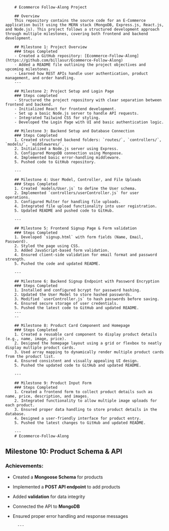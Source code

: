         # Ecommerce Follow-Along Project

        ## Overview
        This repository contains the source code for an E-Commerce application built using the MERN stack (MongoDB, Express.js, React.js, and Node.js). This project follows a structured development approach through multiple milestones, covering both frontend and backend development.

        ## Milestone 1: Project Overview
        ### Steps Completed
        - Created a GitHub repository: [Ecommerce-Follow-Along](https://github.com/billasur/Ecommerce-Follow-Along)
        - Added a README file outlining the project objectives and upcoming milestones.
        - Learned how REST APIs handle user authentication, product management, and order handling.
        --- 

        ## Milestone 2: Project Setup and Login Page
        ### Steps completed
        - Structured the project repository with clear separation between frontend and backend.
        - Initialized React for frontend development.
        - Set up a basic Node.js server to handle API requests.
        - Integrated Tailwind CSS for styling.
        - Developed the Login Page with UI and basic authentication logic.

        ## Milestone 3: Backend Setup and Database Connection
        ### Steps Completed
        1. Created structured backend folders: `routes/`, `controllers/`, `models/`, `middlewares/`.
        2. Initialized a Node.js server using Express.
        3. Configured MongoDB connection using Mongoose.
        4. Implemented basic error-handling middleware.
        5. Pushed code to GitHub repository.

        ---

        ## Milestone 4: User Model, Controller, and File Uploads
        ### Steps Completed
        1. Created `models/User.js` to define the User schema.
        2. Implemented `controllers/userController.js` for user operations.
        3. Configured Multer for handling file uploads.
        4. Integrated file upload functionality into user registration.
        5. Updated README and pushed code to GitHub.

        ---

        ## Milestone 5: Frontend Signup Page & Form validation
        ### Steps Completed
        1. Developed `signup.html` with form fields (Name, Email, Password).
        2. Styled the page using CSS.
        3. Added JavaScript-based form validation.
        4. Ensured client-side validation for email format and password strength.
        5. Pushed the code and updated README.

        ---

        ## Milestone 6: Backend Signup Endpoint with Password Encryption
        ### Steps Completed
        1. Installed and configured bcrypt for password hashing.
        2. Updated the User Model to store hashed passwords.
        3. Modified `userController.js` to hash passwords before saving.
        4. Ensured secure storage of user credentials.
        5. Pushed the latest code to GitHub and updated README.
        ---
        --

        ## Milestone 8: Product Card Component and Homepage  
        ### Steps Completed  
        1. Created a reusable card component to display product details (e.g., name, image, price).  
        2. Designed the homepage layout using a grid or flexbox to neatly display multiple product cards.  
        3. Used array mapping to dynamically render multiple product cards from the product list.  
        4. Ensured consistent and visually appealing UI design.  
        5. Pushed the updated code to GitHub and updated README.  

        ---

        ## Milestone 9: Product Input Form  
        ### Steps Completed  
        1. Created a frontend form to collect product details such as name, price, description, and images.  
        2. Integrated functionality to allow multiple image uploads for each product.  
        3. Ensured proper data handling to store product details in the database.  
        4. Designed a user-friendly interface for product entry.  
        5. Pushed the latest changes to GitHub and updated README.  

        ---
        # Ecommerce-Follow-Along

## Milestone 10: Product Schema & API

### Achievements:
- Created a **Mongoose Schema** for products
- Implemented a **POST API endpoint** to add products
- Added **validation** for data integrity
- Connected the API to **MongoDB**
- Ensured proper error handling and response messages


        ---
